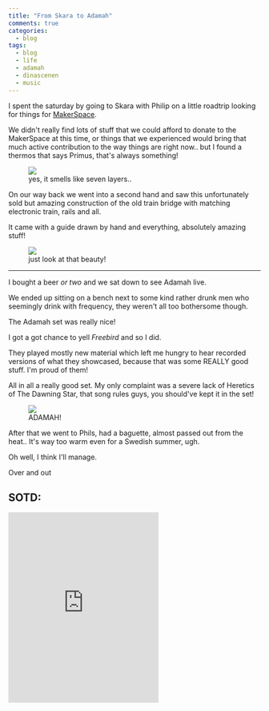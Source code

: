 ```yaml
---
title: "From Skara to Adamah"
comments: true
categories:
  - blog
tags:
  - blog
  - life
  - adamah
  - dinascenen
  - music
---
```

I spent the saturday by going to Skara with Philip on a little roadtrip looking for things for [MakerSpace](http://lidmake.se).

We didn't really find lots of stuff that we could afford to donate to the MakerSpace at this time, or things that we experienced would bring that much active contribution to the way things are right now.. but I found a thermos that says Primus, that's always something! 

<figure class="third">
    <a href="https://github.com/dotMavriQ/dotmavriq.github.io/blob/master/assets/Camera/20180630_primustermos.jpg?raw=true"><img src="https://github.com/dotMavriQ/dotmavriq.github.io/blob/master/assets/Camera/20180630_primustermos.jpg?raw=true"></a>
    <figcaption>yes, it smells like seven layers..</figcaption>
</figure>

On our way back we went into a second hand and saw this unfortunately sold but amazing construction of the old train bridge with matching electronic train, rails and all.

It came with a guide drawn by hand and everything, absolutely amazing stuff! 

<figure class="third">
    <a href="https://github.com/dotMavriQ/dotmavriq.github.io/blob/master/assets/Camera/20180630_traindiy.jpg?raw=true"><img src="https://github.com/dotMavriQ/dotmavriq.github.io/blob/master/assets/Camera/20180630_traindiy.jpg?raw=true"></a>
    <figcaption>just look at that beauty!</figcaption>
</figure>

---

I bought a beer *or two* and we sat down to see Adamah live.


We ended up sitting on a bench next to some kind rather drunk men who seemingly drink with frequency, they weren't all too bothersome though. 



The Adamah set was really nice!

I got a got chance to yell *Freebird* and so I did.

They played mostly new material which left me hungry to hear recorded versions of what they showcased, because that was some REALLY good stuff. I'm proud of them! 

All in all a really good set. 
My only complaint was a severe lack of Heretics of The Dawning Star, that song rules guys, you should've kept it in the set!

<figure>
    <a href="https://github.com/dotMavriQ/dotmavriq.github.io/blob/master/assets/Camera/20180630_adamah.jpg?raw=true"><img src="https://github.com/dotMavriQ/dotmavriq.github.io/blob/master/assets/Camera/20180630_adamah.jpg?raw=true"></a>
    <figcaption>ADAMAH!</figcaption>
</figure>

After that we went to Phils, had a baguette, almost passed out from the heat.. It's way too warm even for a Swedish summer, ugh.

Oh well, I think I'll manage. 

Over and out 

## SOTD:

<iframe src="https://open.spotify.com/embed?uri=spotify:track:5WzdX4iArSQZELuxI0Oq5Q" width="300" height="380" frameborder="0" allowtransparency="true" allow="encrypted-media"></iframe>


